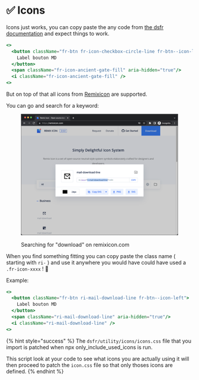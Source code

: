 # ✅ Icons

Icons just works, you can copy paste the any code from [the dsfr documentation](https://www.systeme-de-design.gouv.fr/elements-d-interface/fondamentaux-techniques/icones) and expect things to work.

```jsx
<>
  <button className="fr-btn fr-icon-checkbox-circle-line fr-btn--icon-left">
    Label bouton MD
  </button>
  <span className="fr-icon-ancient-gate-fill" aria-hidden="true"/>
  <i className="fr-icon-ancient-gate-fill" />
<>
```

But on top of that all icons from [Remixicon](https://remixicon.com/) are supported.&#x20;

You can go and search for a keyword:  &#x20;

<figure><img src=".gitbook/assets/image (2).png" alt=""><figcaption><p>Searching for "download" on remixicon.com</p></figcaption></figure>

When you find something fitting you can copy paste the class name ( starting with `ri-` ) and use it anywhere you would have could have used a `.fr-icon-xxxx` ! 🚀 &#x20;

Example: &#x20;

```jsx
<>
  <button className="fr-btn ri-mail-download-line fr-btn--icon-left">
    Label bouton MD
  </button>
  <span className="ri-mail-download-line" aria-hidden="true"/>
  <i className="ri-mail-download-line" />
<>
```

{% hint style="success" %}
The `dsfr/utility/icons/icons.css` file that you import is patched when npx only\_include\_used\_icons is run. &#x20;

This script look at your code to see what icons you are actually using it will then proceed to patch the `icon.css` file so that only thoses icons are defined.  &#x20;
{% endhint %}


